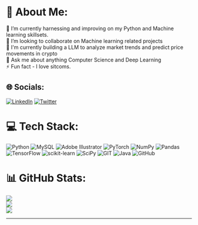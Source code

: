 
# 💫 About Me:
🔭 I’m currently harnessing and improving on my Python and Machine learning skillsets.<br>👯 I’m looking to collaborate on Machine learning related projects<br>🤝 I'm currently building a LLM to analyze market trends and predict price movements in crypto <br>💬 Ask me about anything Computer Science and Deep Learning <br>⚡ Fun fact - I love sitcoms.


## 🌐 Socials:
[![LinkedIn](https://img.shields.io/badge/LinkedIn-%230077B5.svg?logo=linkedin&logoColor=white)](https://linkedin.com/in/https://www.linkedin.com/in/martha-esinam-kekele-demanya/) [![Twitter](https://img.shields.io/badge/Twitter-%231DA1F2.svg?logo=Twitter&logoColor=white)](https://twitter.com/https://twitter.com/just_kekele) 

# 💻 Tech Stack:
![Python](https://img.shields.io/badge/python-3670A0?style=plastic&logo=python&logoColor=ffdd54) ![MySQL](https://img.shields.io/badge/mysql-%2300f.svg?style=plastic&logo=mysql&logoColor=white) ![Adobe Illustrator](https://img.shields.io/badge/adobeillustrator-%23FF9A00.svg?style=plastic&logo=adobeillustrator&logoColor=white) ![PyTorch](https://img.shields.io/badge/PyTorch-%23EE4C2C.svg?style=plastic&logo=PyTorch&logoColor=white) ![NumPy](https://img.shields.io/badge/numpy-%23013243.svg?style=plastic&logo=numpy&logoColor=white) ![Pandas](https://img.shields.io/badge/pandas-%23150458.svg?style=plastic&logo=pandas&logoColor=white) ![TensorFlow](https://img.shields.io/badge/TensorFlow-%23FF6F00.svg?style=plastic&logo=TensorFlow&logoColor=white) ![scikit-learn](https://img.shields.io/badge/scikit--learn-%23F7931E.svg?style=plastic&logo=scikit-learn&logoColor=white) ![SciPy](https://img.shields.io/badge/SciPy-%230C55A5.svg?style=plastic&logo=scipy&logoColor=%white) ![GIT](https://img.shields.io/badge/Git-fc6d26?style=plastic&logo=git&logoColor=white) ![Java](https://img.shields.io/badge/java-%23ED8B00.svg?style=plastic&logo=java&logoColor=white) ![GitHub](https://img.shields.io/badge/GitHub-%23121011.svg?style=plastic&logo=github&logoColor=white)
# 📊 GitHub Stats:
![](https://github-readme-stats.vercel.app/api?username=kekele-star&theme=dark&hide_border=false&include_all_commits=false&count_private=false)<br/>
![](https://github-readme-streak-stats.herokuapp.com/?user=kekele-star&theme=dark&hide_border=false)<br/>
![](https://github-readme-stats.vercel.app/api/top-langs/?username=kekele-star&theme=dark&hide_border=false&include_all_commits=false&count_private=false&layout=compact)

---


<!-- [![](https://visitcount.itsvg.in/api?id=kekele-star&icon=0&color=0)](https://visitcount.itsvg.in) -->
